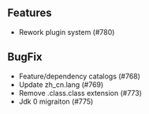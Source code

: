 
## Features

- Rework plugin system (#780)

## BugFix

- Feature/dependency catalogs (#768)
- Update zh_cn.lang (#769)
- Remove .class.class extension (#773)
- Jdk 0 migraiton (#775)

